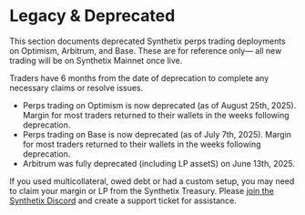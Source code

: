 # Legacy & Deprecated

This section documents deprecated Synthetix perps trading deployments on Optimism, Arbitrum, and Base. These are for reference only— all new trading will be on Synthetix Mainnet once live.

Traders have 6 months from the date of deprecation to complete any necessary claims or resolve issues.

* Perps trading on Optimism is now deprecated (as of August 25th, 2025). Margin for most traders returned to their wallets in the weeks following deprecation.
* Perps trading on Base is now deprecated (as of July 7th, 2025). Margin for most traders returned to their wallets in the weeks following deprecation.
* Arbitrum was fully deprecated (including LP assetS) on June 13th, 2025.&#x20;

If you used multicollateral, owed debt or had a custom setup, you may need to claim your margin or LP from the Synthetix Treasury. Please [join the Synthetix Discord](https://discord.gg/synthetix) and create a support ticket for assistance.

